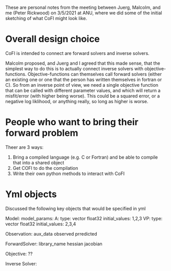 These are personal notes from the meeting between Juerg, Malcolm, and me (Peter Rickwood) on 3/5/2021 at ANU, where we did some of the initial sketching of what CoFI might look like.

# Overall design choice

CoFI is intended to connect are forward solvers and inverse solvers.

Malcolm proposed, and Juerg and I agreed that this made sense, that the simplest way to do this is to actually connect inverse solvers with objective-functions. Objective-functions can themselves call forward solvers (either an existing one or one that the person has written themselves in fortran or C). So from an inverse point of view, we need a single objective function that can be called with different parameter values, and which will return a misfit/error (with higher being worse). This could be a squared error, or a negative log liklihood, or anything really, so long as higher is worse.

# People who want to bring their forward problem

Theer are 3 ways:

1. Bring a compiled language (e.g. C or Fortran) and be able to compile that into a shared object
2. Get COFI to do the compilation
3. Write their own python methods to interact with CoFI


# Yml objects

Discussed the following key objects that would be specified in yml

Model:
	model_params:
		A:
			type: vector float32
			initial_values: 1,2,3
		VP:
			type: vector float32
			initial_values: 2,3,4


Observation:
	aux_data
	observed
	prredicted

ForwardSolver:
	library_name
	hessian
	jacobian

Objective:
	??

Inverse Solver:








